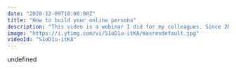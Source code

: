 ```yaml
---
date: "2020-12-09T10:00:08Z"
title: "How to build your online persona"
description: "This video is a webinar I did for my colleagues. Since 2019 I have been creating my online persona. I've failed a bunch and I have learnt a lot. In this session I'm sharing my experience, advice and insights into building your brand and growing your audience. I'll teach you how to get yourself or your employer noticed for all the right reasons.\n\nFollow me here:\nWebsite: https://timbenniks.dev\nTwitter: https://twitter.com/timbenniks\nGithub: https://github.com/timbenniks"
image: "https://i.ytimg.com/vi/S1oD1u-itKA/maxresdefault.jpg"
videoId: "S1oD1u-itKA"
---
```


undefined
